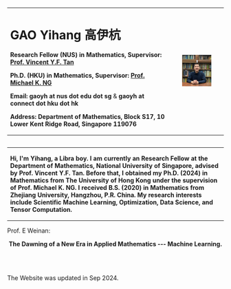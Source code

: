<table border="0" align="left">
  <tr>
    <td width="75%">
      <h1>GAO Yihang 高伊杭</h1>
      <p align="left"><b>Research Fellow (NUS) in Mathematics, Supervisor: <a href="https://vyftan.github.io/">Prof. Vincent Y.F. Tan</a></b></p>
      <p align="left"><b>Ph.D. (HKU) in Mathematics, Supervisor: <a href="https://sites.google.com/view/michael-ng-math/home">Prof. Michael K. NG</a></b></p>
      <p align="left"><b>Email: gaoyh at nus dot edu dot sg</b> & <b>gaoyh at connect dot hku dot hk</b></p>
      <p align="left"><b>Address: Department of Mathematics, Block S17, 10 Lower Kent Ridge Road, Singapore 119076</b></p>
    </td>
    <td width="25%">
      <center>
      <img src="/GAOYihang_img.jpg" width="60%"> 
        </center>
    </td>
  </tr>
</table>
<table border="0" align="left">
<tr>
  <td>
  <p align="left"><b>
  Hi, I'm Yihang, a Libra boy. I am currently an Research Fellow at the Department of Mathematics, National University of Singapore, advised by Prof. Vincent Y.F. Tan. Before that, I obtained my Ph.D. (2024) in Mathematics from The University of Hong Kong under the supervision of Prof. Michael K. NG. I received B.S. (2020) in Mathematics from Zhejiang University, Hangzhou, P.R. China. My research interests include Scientific Machine Learning, Optimization, Data Science, and Tensor Computation. 
 </b></p>
    </td>
  </tr>
  </table>
  
 
 
 <br/>
 <br/>
 
 
<p align="left">Prof. E Weinan:</p>
<p align="center"> <strong>The Dawning of a New Era in Applied Mathematics --- Machine Learning. </strong> </p>

  
  
  




<!--  
  <h2>Others</h2>
  Click for information about my [applying to graduate studies](./application.md) if you are interested. -->
  <br/>
  <br/>
  
 <div> 
  <p align="left"> The Website was updated in Sep 2024. </p>
  </div>
